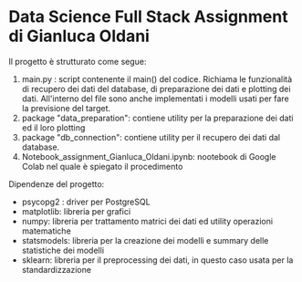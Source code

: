 # Data Science Full Stack Assignment di Gianluca Oldani


Il progetto è strutturato come segue:
1. main.py : script contenente il main() del codice. Richiama le funzionalità di recupero dei dati del database, di preparazione dei dati e plotting dei dati. 
All'interno del file sono anche implementati i modelli usati per fare la previsione del target.
2. package "data_preparation": contiene utility per la preparazione dei dati ed il loro plotting
3. package "db_connection": contiene utility per il recupero dei dati dal database.
4. Notebook_assignment_Gianluca_Oldani.ipynb: nootebook di Google Colab nel quale è spiegato il procedimento


Dipendenze del progetto:
* psycopg2 : driver per PostgreSQL
* matplotlib: libreria per grafici
* numpy: libreria per trattamento matrici dei dati ed utility operazioni matematiche
* statsmodels: libreria per la creazione dei modelli e summary delle statistiche dei modelli
* sklearn: libreria per il preprocessing dei dati, in questo caso usata per la standardizzazione
